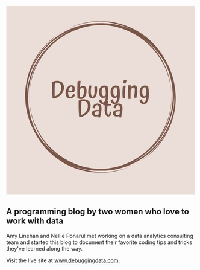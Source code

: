 ![](content/authors/admin/avatar.jpg)

## A programming blog by two women who love to work with data

Amy Linehan and Nellie Ponarul met working on a data analytics consulting team and started this blog to document their favorite coding tips and tricks they've learned along the way.  

Visit the live site at www.debuggingdata.com. 


